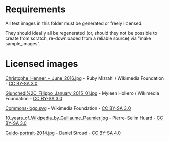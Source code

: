 # Requirements

All test images in this folder must be generated or freely licensed.

They should ideally all be regenerated (or, should they not be possible to create from scratch, re-downloaded from a reliable source) via "make sample_images".

# Licensed images

[Christophe_Henner_-_June_2016.jpg](https://commons.wikimedia.org/wiki/File:Christophe_Henner_-_June_2016.jpg) - Ruby Mizrahi / Wikimedia Foundation - [CC BY-SA 3.0](https://creativecommons.org/licenses/by-sa/3.0/deed.en)

[Giunchedi%2C_Filippo_January_2015_01.jpg](https://commons.wikimedia.org/wiki/File:Giunchedi,_Filippo_January_2015_01.jpg) - Myleen Hollero / Wikimedia Foundation - [CC BY-SA 3.0](https://creativecommons.org/licenses/by-sa/3.0/deed.en)

[Commons-logo.svg](https://en.wikipedia.org/wiki/File:Commons-logo.svg) - Wikimedia Foundation - [CC BY-SA 3.0](https://creativecommons.org/licenses/by-sa/3.0/deed.en)

[10_years_of_Wikipedia_by_Guillaume_Paumier.jpg](https://commons.wikimedia.org/wiki/File:10_years_of_Wikipedia_by_Guillaume_Paumier.jpg) - Pierre-Selim Huard - [CC BY-SA 3.0](https://creativecommons.org/licenses/by-sa/3.0/deed.en)

[Guido-portrait-2014.jpg](https://commons.wikimedia.org/wiki/File:Guido-portrait-2014.jpg) - Daniel Stroud - [CC BY-SA 4.0](https://creativecommons.org/licenses/by-sa/4.0/deed.en)